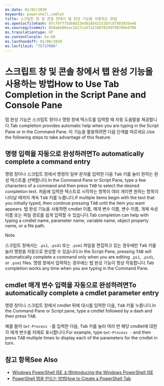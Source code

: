 ```yaml
---
ms.date: 01/02/2020
keywords: powershell,cmdlet
title: 스크립트 창 및 콘솔 창에서 탭 완성 기능을 사용하는 방법
ms.openlocfilehash: 07cf9ff75db8d33ed018542153bfcd7503035e40
ms.sourcegitcommit: 058a6e86eac1b27ca57a11687019df98709ed709
ms.translationtype: HT
ms.contentlocale: ko-KR
ms.lasthandoff: 01/08/2020
ms.locfileid: "75737086"
---
```

# <a name="how-to-use-tab-completion-in-the-script-pane-and-console-pane"></a><span data-ttu-id="469e5-103">스크립트 창 및 콘솔 창에서 탭 완성 기능을 사용하는 방법</span><span class="sxs-lookup"><span data-stu-id="469e5-103">How to Use Tab Completion in the Script Pane and Console Pane</span></span>

<span data-ttu-id="469e5-104">탭 완성 기능은 스크립트 창이나 명령 창에 텍스트를 입력할 때 자동 도움말을 제공합니다.</span><span class="sxs-lookup"><span data-stu-id="469e5-104">Tab completion provides automatic help when you are typing in the Script Pane or in the Command Pane.</span></span> <span data-ttu-id="469e5-105">이 기능을 활용하려면 다음 단계를 따르세요.</span><span class="sxs-lookup"><span data-stu-id="469e5-105">Use the following steps to take advantage of this feature:</span></span>

## <a name="to-automatically-complete-a-command-entry"></a><span data-ttu-id="469e5-106">명령 입력을 자동으로 완성하려면</span><span class="sxs-lookup"><span data-stu-id="469e5-106">To automatically complete a command entry</span></span>

<span data-ttu-id="469e5-107">명령 창이나 스크립트 창에서 명령의 일부 문자를 입력한 다음 <kbd>Tab</kbd> 키를 눌러 원하는 완성 텍스트를 선택합니다.</span><span class="sxs-lookup"><span data-stu-id="469e5-107">In the Command Pane or Script Pane, type a few characters of a command and then press <kbd>TAB</kbd> to select the desired completion text.</span></span> <span data-ttu-id="469e5-108">처음에 입력한 텍스트로 시작하는 항목이 여러 개이면 원하는 항목이 나타날 때까지 계속 <kbd>Tab</kbd> 키를 누릅니다.</span><span class="sxs-lookup"><span data-stu-id="469e5-108">If multiple items begin with the text that you initially typed, then continue pressing <kbd>TAB</kbd> until the item you want appears.</span></span> <span data-ttu-id="469e5-109">탭 완성 기능을 사용하면 cmdlet 이름, 매개 변수 이름, 변수 이름, 개체 속성 이름 또는 파일 경로를 쉽게 입력할 수 있습니다.</span><span class="sxs-lookup"><span data-stu-id="469e5-109">Tab completion can help with typing a cmdlet name, parameter name, variable name, object property name, or a file path.</span></span>

> [!NOTE]
> <span data-ttu-id="469e5-110">스크립트 창에서는 `.ps1`, `.psd1` 또는 `.psm1` 파일을 편집하고 있는 경우에만 <kbd>Tab</kbd> 키를 눌러 명령을 자동으로 완성할 수 있습니다.</span><span class="sxs-lookup"><span data-stu-id="469e5-110">In the Script Pane, pressing <kbd>TAB</kbd> will automatically complete a command only when you are editing `.ps1`, `.psd1`, or `.psm1` files.</span></span> <span data-ttu-id="469e5-111">명령 창에서 입력하는 경우에는 탭 완성 기능이 항상 작동합니다.</span><span class="sxs-lookup"><span data-stu-id="469e5-111">Tab completion works any time when you are typing in the Command Pane.</span></span>

## <a name="to-automatically-complete-a-cmdlet-parameter-entry"></a><span data-ttu-id="469e5-112">cmdlet 매개 변수 입력을 자동으로 완성하려면</span><span class="sxs-lookup"><span data-stu-id="469e5-112">To automatically complete a cmdlet parameter entry</span></span>

<span data-ttu-id="469e5-113">명령 창이나 스크립트 창에서 cmdlet 뒤에 대시를 입력한 다음, <kbd>Tab</kbd> 키를 누릅니다.</span><span class="sxs-lookup"><span data-stu-id="469e5-113">In the Command Pane or Script pane, type a cmdlet followed by a dash and then press <kbd>TAB</kbd>.</span></span>

<span data-ttu-id="469e5-114">예를 들어 `Get-Process -`를 입력한 다음, <kbd>Tab</kbd> 키를 눌러 여러 번 해당 cmdlet에 대한 각 매개 변수를 차례로 표시합니다.</span><span class="sxs-lookup"><span data-stu-id="469e5-114">For example, type `Get-Process -` and then press <kbd>TAB</kbd> multiple times to display each of the parameters for the cmdlet in turn.</span></span>

## <a name="see-also"></a><span data-ttu-id="469e5-115">참고 항목</span><span class="sxs-lookup"><span data-stu-id="469e5-115">See Also</span></span>

- [<span data-ttu-id="469e5-116">Windows PowerShell ISE 소개</span><span class="sxs-lookup"><span data-stu-id="469e5-116">Introducing the Windows PowerShell ISE</span></span>](Introducing-the-Windows-PowerShell-ISE.md)
- [<span data-ttu-id="469e5-117">PowerShell 탭을 만드는 방법</span><span class="sxs-lookup"><span data-stu-id="469e5-117">How to Create a PowerShell Tab</span></span>](How-to-Create-a-PowerShell-Tab-in-Windows-PowerShell-ISE.md)

